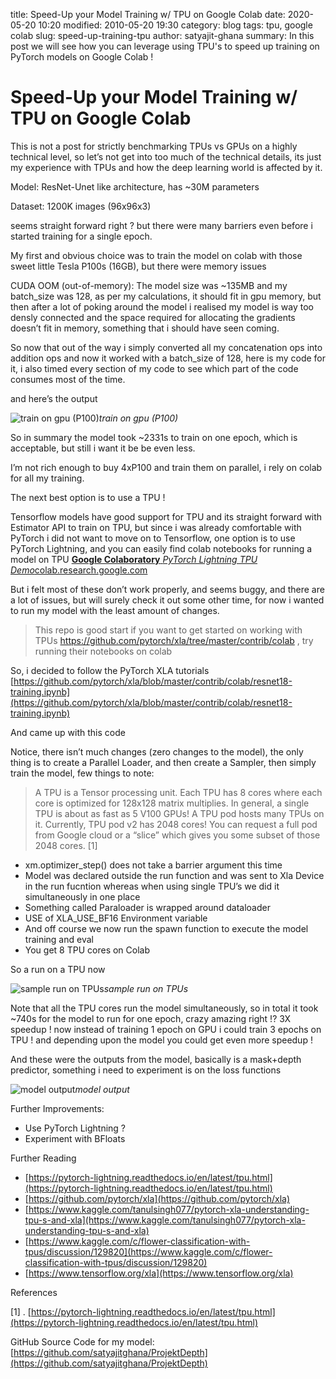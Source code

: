 title: Speed-Up your Model Training w/ TPU on Google Colab
date: 2020-05-20 10:20
modified: 2010-05-20 19:30
category: blog
tags: tpu, google colab
slug: speed-up-training-tpu
author: satyajit-ghana
summary: In this post we will see how you can leverage using TPU's to speed up training on PyTorch models on Google Colab ! 

# Speed-Up your Model Training w/ TPU on Google Colab

This is not a post for strictly benchmarking TPUs vs GPUs on a highly technical level, so let’s not get into too much of the technical details, its just my experience with TPUs and how the deep learning world is affected by it.

Model: ResNet-Unet like architecture, has ~30M parameters

Dataset: 1200K images (96x96x3)

seems straight forward right ? but there were many barriers even before i started training for a single epoch.

My first and obvious choice was to train the model on colab with those sweet little Tesla P100s (16GB), but there were memory issues

CUDA OOM (out-of-memory): The model size was ~135MB and my batch_size was 128, as per my calculations, it should fit in gpu memory, but then after a lot of poking around the model i realised my model is way too densly connected and the space required for allocating the gradients doesn’t fit in memory, something that i should have seen coming.

So now that out of the way i simply converted all my concatenation ops into addition ops and now it worked with a batch_size of 128, here is my code for it, i also timed every section of my code to see which part of the code consumes most of the time.

<script src="https://gist.github.com/satyajitghana/24be641a18156995c17c49d26b535082.js"></script>

and here’s the output

![train on gpu (P100)](https://cdn-images-1.medium.com/max/3564/1*chOqgo4lzGz9NCC7yEfxQA.png)*train on gpu (P100)*

So in summary the model took ~2331s to train on one epoch, which is acceptable, but still i want it be be even less.

I’m not rich enough to buy 4xP100 and train them on parallel, i rely on colab for all my training.

The next best option is to use a TPU !

Tensorflow models have good support for TPU and its straight forward with Estimator API to train on TPU, but since i was already comfortable with PyTorch i did not want to move on to Tensorflow, one option is to use PyTorch Lightning, and you can easily find colab notebooks for running a model on TPU
[**Google Colaboratory**
*PyTorch Lightning TPU Demo*colab.research.google.com](https://colab.research.google.com/drive/1-_LKx4HwAxl5M6xPJmqAAu444LTDQoa3)

But i felt most of these don’t work properly, and seems buggy, and there are a lot of issues, but will surely check it out some other time, for now i wanted to run my model with the least amount of changes.
> This repo is good start if you want to get started on working with TPUs https://github.com/pytorch/xla/tree/master/contrib/colab , try running their notebooks on colab

So, i decided to follow the PyTorch XLA tutorials [https://github.com/pytorch/xla/blob/master/contrib/colab/resnet18-training.ipynb](https://github.com/pytorch/xla/blob/master/contrib/colab/resnet18-training.ipynb)

And came up with this code

<script src="https://gist.github.com/satyajitghana/1e5b36fa764803de853e826c504a560c.js"></script>

Notice, there isn’t much changes (zero changes to the model), the only thing is to create a Parallel Loader, and then create a Sampler, then simply train the model, few things to note:
> A TPU is a Tensor processing unit. Each TPU has 8 cores where each core is optimized for 128x128 matrix multiplies. In general, a single TPU is about as fast as 5 V100 GPUs!
> A TPU pod hosts many TPUs on it. Currently, TPU pod v2 has 2048 cores! You can request a full pod from Google cloud or a “slice” which gives you some subset of those 2048 cores. [1]

* xm.optimizer_step() does not take a barrier argument this time
* Model was declared outside the run function and was sent to Xla Device in the run fucntion whereas when using single TPU’s we did it simultaneously in one place
* Something called Paraloader is wrapped around dataloader
* USE of XLA_USE_BF16 Environment variable
* And off course we now run the spawn function to execute the model training and eval
* You get 8 TPU cores on Colab

So a run on a TPU now

![sample run on TPUs](https://cdn-images-1.medium.com/max/3564/1*sWfSSwd3MaKmZersBgLqUA.png)*sample run on TPUs*

Note that all the TPU cores run the model simultaneously, so in total it took ~740s for the model to run for one epoch, crazy amazing right !? 3X speedup ! now instead of training 1 epoch on GPU i could train 3 epochs on TPU ! and depending upon the model you could get even more speedup !

And these were the outputs from the model, basically is a mask+depth predictor, something i need to experiment is on the loss functions

![model output](https://cdn-images-1.medium.com/max/2000/1*276b8AnHtaGtzf3zCTQvnQ.png)*model output*

Further Improvements:

* Use PyTorch Lightning ?
* Experiment with BFloats

Further Reading

* [https://pytorch-lightning.readthedocs.io/en/latest/tpu.html](https://pytorch-lightning.readthedocs.io/en/latest/tpu.html)
* [https://github.com/pytorch/xla](https://github.com/pytorch/xla)
* [https://www.kaggle.com/tanulsingh077/pytorch-xla-understanding-tpu-s-and-xla](https://www.kaggle.com/tanulsingh077/pytorch-xla-understanding-tpu-s-and-xla)
* [https://www.kaggle.com/c/flower-classification-with-tpus/discussion/129820](https://www.kaggle.com/c/flower-classification-with-tpus/discussion/129820)
* [https://www.tensorflow.org/xla](https://www.tensorflow.org/xla)

References

[1] . [https://pytorch-lightning.readthedocs.io/en/latest/tpu.html](https://pytorch-lightning.readthedocs.io/en/latest/tpu.html)

GitHub Source Code for my model: [https://github.com/satyajitghana/ProjektDepth](https://github.com/satyajitghana/ProjektDepth)
